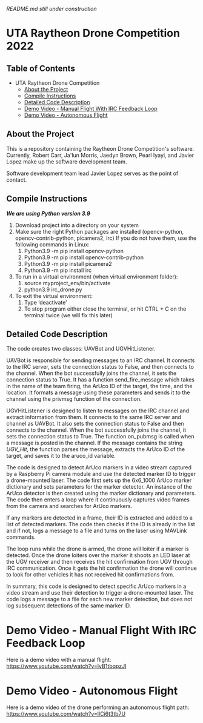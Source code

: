 *README.md still under construction*
# UTA Raytheon Drone Competition 2022

## Table of Contents
- UTA Raytheon Drone Competition
  * [About the Project](#about-the-project)
  * [Compile Instructions](#compile-instructions)
  * [Detailed Code Description](#detailed-code-description)
  * [Demo Video - Manual Flight With IRC Feedback Loop](#demo-video---manual-flight-with-irc-feedback-loop)
  * [Demo Video - Autonomous Flight](#demo-video---autonomous-flight)

## About the Project
This is a repository containing the Raytheon Drone Competition's software. Currently, Robert Carr, Ja'lun Morris, Jaedyn Brown, Pearl Iyayi, and Javier Lopez make up the software development team.

Software development team lead Javier Lopez serves as the point of contact.

## Compile Instructions
***We are using Python version 3.9***
1. Download project into a directory on your system
2. Make sure the right Python packages are installed (opencv-python, opencv-contrib-python, picamera2, irc)
   If you do not have them, use the following commands in Linux:
   1. Python3.9 -m pip install opencv-python
   2. Python3.9 -m pip install opencv-contrib-python
   3. Python3.9 -m pip install picamera2
   4. Python3.9 -m pip install irc
3. To run in a virtual environment (when virtual environment folder):
   1. source myproject_env/bin/activate
   2. python3.9 irc_drone.py
4. To exit the virtual environment:
   1. Type ‘deactivate’
   2. To stop program either close the terminal, or hit CTRL + C on the terminal twice (we will fix this later)



## Detailed Code Description
The code creates two classes: UAVBot and UGVHitListener.

UAVBot is responsible for sending messages to an IRC channel. It connects to the IRC server, sets the connection status to False, and then connects to the channel. When the bot successfully joins the channel, it sets the connection status to True. It has a function send_fire_message which takes in the name of the team firing, the ArUco ID of the target, the time, and the location. It formats a message using these parameters and sends it to the channel using the privmsg function of the connection.

UGVHitListener is designed to listen to messages on the IRC channel and extract information from them. It connects to the same IRC server and channel as UAVBot. It also sets the connection status to False and then connects to the channel. When the bot successfully joins the channel, it sets the connection status to True. The function on_pubmsg is called when a message is posted in the channel. If the message contains the string _UGV_Hit_, the function parses the message, extracts the ArUco ID of the target, and saves it to the aruco_id variable.

The code is designed to detect ArUco markers in a video stream captured by a Raspberry Pi camera module and use the detected marker ID to trigger a drone-mounted laser. The code first sets up the 6x6_1000 ArUco marker dictionary and sets parameters for the marker detector. An instance of the ArUco detector is then created using the marker dictionary and parameters. The code then enters a loop where it continuously captures video frames from the camera and searches for ArUco markers.

If any markers are detected in a frame, their ID is extracted and added to a list of detected markers. The code then checks if the ID is already in the list and if not, logs a message to a file and turns on the laser using MAVLink commands.

The loop runs while the drone is armed, the drone will loiter if a marker is detected. Once the drone loiters over the marker it shoots an LED laser at the UGV receiver and then receives the hit confirmation from UGV through IRC communication. Once it gets the hit confirmation the drone will continue to look for other vehicles it has not received hit confirmations from.

In summary, this code is designed to detect specific ArUco markers in a video stream and use their detection to trigger a drone-mounted laser. The code logs a message to a file for each new marker detection, but does not log subsequent detections of the same marker ID.

# Demo Video - Manual Flight With IRC Feedback Loop
Here is a demo video with a manual flight: https://www.youtube.com/watch?v=IvB1tbqpzJI

# Demo Video - Autonomous Flight
Here is a demo video of the drone performing an autonomous flight path: https://www.youtube.com/watch?v=IlCi6t3tb7U
